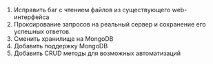 1. Исправить баг с чтением файлов из существующего web-интерфейса
2. Проксирование запросов на реальный сервер и сохранение его успешных ответов. 
3. Сменить хранилище на MongoDB
  1. Добавить поддержку MongoDB
  2. Добавить CRUD методы для возможных автоматизаций
  
